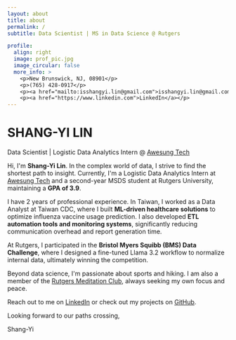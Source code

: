 ```yaml
---
layout: about
title: about
permalink: /
subtitle: Data Scientist | MS in Data Science @ Rutgers

profile:
  align: right
  image: prof_pic.jpg
  image_circular: false
  more_info: >
    <p>New Brunswick, NJ, 08901</p>
    <p>(765) 428-0917</p>
    <p><a href="mailto:isshangyi.lin@gmail.com">isshangyi.lin@gmail.com</a></p>
    <p><a href="https://www.linkedin.com">LinkedIn</a></p>
---
```


# **SHANG-YI LIN**
Data Scientist | Logistic Data Analytics Intern @ [Awesung Tech](https://www.awesung.com/)

Hi, I'm **Shang-Yi Lin**. In the complex world of data, I strive to find the shortest path to insight. Currently, I'm a Logistic Data Analytics Intern at [Awesung Tech](https://www.awesung.com/) and a second-year MSDS student at Rutgers University, maintaining a **GPA of 3.9**.

I have 2 years of professional experience. In Taiwan, I worked as a Data Analyst at Taiwan CDC, where I built **ML-driven healthcare solutions** to optimize influenza vaccine usage prediction. I also developed **ETL automation tools and monitoring systems**, significantly reducing communication overhead and report generation time.

At Rutgers, I participated in the **Bristol Myers Squibb (BMS) Data Challenge**, where I designed a fine-tuned Llama 3.2 workflow to normalize internal data, ultimately winning the competition.

Beyond data science, I'm passionate about sports and hiking. I am also a member of the [Rutgers Meditation Club](https://www.instagram.com/rumeditationclub/?hl=en), always seeking my own focus and peace.

Reach out to me on [LinkedIn](www.linkedin.com/in/shang-yi-lin-728725262) or check out my projects on [GitHub](https://github.com/joe8606).

Looking forward to our paths crossing,

Shang-Yi
